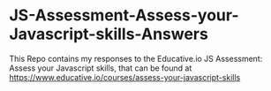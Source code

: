 # JS-Assessment-Assess-your-Javascript-skills-Answers
This Repo contains my responses to the Educative.io JS Assessment: Assess your Javascript skills, that can be found at https://www.educative.io/courses/assess-your-javascript-skills 
